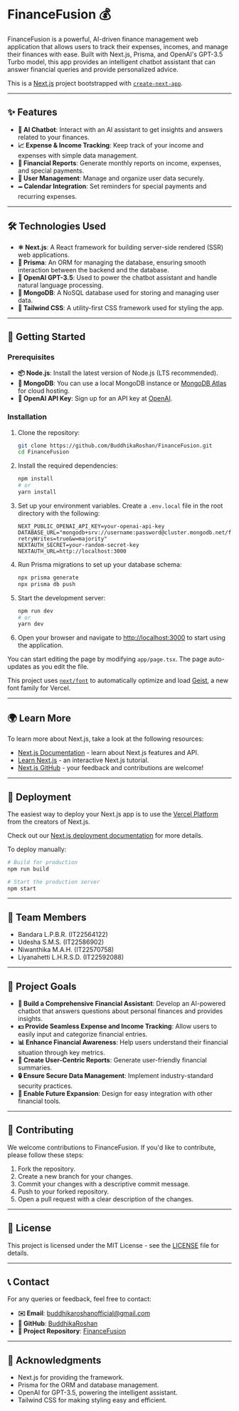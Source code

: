 # FinanceFusion 💰

FinanceFusion is a powerful, AI-driven finance management web application that allows users to track their expenses, incomes, and manage their finances with ease. Built with Next.js, Prisma, and OpenAI's GPT-3.5 Turbo model, this app provides an intelligent chatbot assistant that can answer financial queries and provide personalized advice.

This is a [Next.js](https://nextjs.org) project bootstrapped with [`create-next-app`](https://nextjs.org/docs/app/api-reference/cli/create-next-app).

---

## ✨ Features

- **🤖 AI Chatbot**: Interact with an AI assistant to get insights and answers related to your finances.
- **📈 Expense & Income Tracking**: Keep track of your income and expenses with simple data management.
- **📁 Financial Reports**: Generate monthly reports on income, expenses, and special payments.
- **👤 User Management**: Manage and organize user data securely.
- **🗕️ Calendar Integration**: Set reminders for special payments and recurring expenses.

---

## 🛠️ Technologies Used

- **⚛️ Next.js**: A React framework for building server-side rendered (SSR) web applications.
- **🔀 Prisma**: An ORM for managing the database, ensuring smooth interaction between the backend and the database.
- **🧠 OpenAI GPT-3.5**: Used to power the chatbot assistant and handle natural language processing.
- **💄 MongoDB**: A NoSQL database used for storing and managing user data.
- **🎨 Tailwind CSS**: A utility-first CSS framework used for styling the app.

---

## 🚀 Getting Started

### Prerequisites

- **📦 Node.js**: Install the latest version of Node.js (LTS recommended).
- **💄 MongoDB**: You can use a local MongoDB instance or [MongoDB Atlas](https://www.mongodb.com/cloud/atlas) for cloud hosting.
- **🔑 OpenAI API Key**: Sign up for an API key at [OpenAI](https://platform.openai.com/signup).

### Installation

1. Clone the repository:

   ```bash
   git clone https://github.com/BuddhikaRoshan/FinanceFusion.git
   cd FinanceFusion
   ```

2. Install the required dependencies:

   ```bash
   npm install
   # or
   yarn install
   ```

3. Set up your environment variables. Create a `.env.local` file in the root directory with the following:

   ```env
   NEXT_PUBLIC_OPENAI_API_KEY=your-openai-api-key
   DATABASE_URL="mongodb+srv://username:password@cluster.mongodb.net/financefusion?retryWrites=true&w=majority"
   NEXTAUTH_SECRET=your-random-secret-key
   NEXTAUTH_URL=http://localhost:3000
   ```

4. Run Prisma migrations to set up your database schema:

   ```bash
   npx prisma generate
   npx prisma db push
   ```

5. Start the development server:

   ```bash
   npm run dev
   # or
   yarn dev
   ```

6. Open your browser and navigate to [http://localhost:3000](http://localhost:3000) to start using the application.

You can start editing the page by modifying `app/page.tsx`. The page auto-updates as you edit the file.

This project uses [`next/font`](https://nextjs.org/docs/app/building-your-application/optimizing/fonts) to automatically optimize and load [Geist](https://vercel.com/font), a new font family for Vercel.

---

## 🌍 Learn More

To learn more about Next.js, take a look at the following resources:

- [Next.js Documentation](https://nextjs.org/docs) - learn about Next.js features and API.
- [Learn Next.js](https://nextjs.org/learn) - an interactive Next.js tutorial.
- [Next.js GitHub](https://github.com/vercel/next.js) - your feedback and contributions are welcome!

---

## 🚤 Deployment

The easiest way to deploy your Next.js app is to use the [Vercel Platform](https://vercel.com/new?utm_medium=default-template&filter=next.js&utm_source=create-next-app&utm_campaign=create-next-app-readme) from the creators of Next.js.

Check out our [Next.js deployment documentation](https://nextjs.org/docs/app/building-your-application/deploying) for more details.

To deploy manually:

```bash
# Build for production
npm run build

# Start the production server
npm start
```

---

## 👥 Team Members

- Bandara L.P.B.R. (IT22564122)
- Udesha S.M.S. (IT22586902)
- Niwanthika M.A.H. (IT22570758)
- Liyanahetti L.H.R.S.D. (IT22592088)

---

## 🎯 Project Goals

- **🤖 Build a Comprehensive Financial Assistant**: Develop an AI-powered chatbot that answers questions about personal finances and provides insights.
- **💵 Provide Seamless Expense and Income Tracking**: Allow users to easily input and categorize financial entries.
- **📊 Enhance Financial Awareness**: Help users understand their financial situation through key metrics.
- **📝 Create User-Centric Reports**: Generate user-friendly financial summaries.
- **🔒 Ensure Secure Data Management**: Implement industry-standard security practices.
- **🔀 Enable Future Expansion**: Design for easy integration with other financial tools.

---

## 🤝 Contributing

We welcome contributions to FinanceFusion. If you'd like to contribute, please follow these steps:

1. Fork the repository.
2. Create a new branch for your changes.
3. Commit your changes with a descriptive commit message.
4. Push to your forked repository.
5. Open a pull request with a clear description of the changes.

---

## 📄 License

This project is licensed under the MIT License - see the [LICENSE](LICENSE) file for details.

---

## 📞 Contact

For any queries or feedback, feel free to contact:

- **✉️ Email**: buddhikaroshanofficial@gmail.com
- **🐙 GitHub**: [BuddhikaRoshan](https://github.com/BuddhikaRoshan)
- **📁 Project Repository**: [FinanceFusion](https://github.com/BuddhikaRoshan/FinanceFusion)

---

## 🙏 Acknowledgments

- Next.js for providing the framework.
- Prisma for the ORM and database management.
- OpenAI for GPT-3.5, powering the intelligent assistant.
- Tailwind CSS for making styling easy and efficient.

